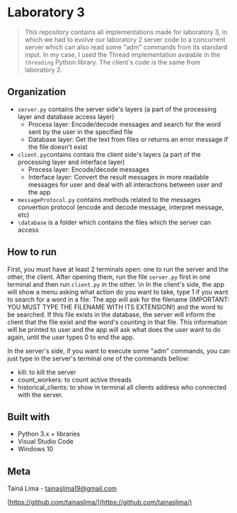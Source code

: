 # Laboratory 3

> This repository contains all implementations made for laboratory 3, in which we had to evolve our laboratory 2 server code to a concurrent server which can also read some "adm" commands from its standard input. In my case, I used the Thread implementation avaiable in the ```threading``` Python library. The client's code is the same from laboratory 2.

## Organization
- ```server.py``` contains the server side's layers (a part of the processing layer and database access layer)
    - Process layer: Encode/decode messages and search for the word sent by the user in the specified file
    - Database layer: Get the text from files or returns an error message if the file doesn't exist
- ```client.py```contains contais the client side's layers (a part of the processing layer and interface layer)
    - Process layer: Encode/decode messages
    - Interface layer: Convert the result messages in more readable messages for user and deal with all interactions between user and the app
- ```messageProtocol.py``` contains methods related to the messages convertion protocol (encode and decode message, interpret message, etc)
- ```\database``` is a folder which contains the files which the server can access

## How to run
First, you must have at least 2 terminals open: one to run the server and the other, the client. After opening them, run the file ```server.py``` first in one terminal and then run ```client.py``` in the other. \n
In the client's side, the app will show a menu asking what action do you want to take, type 1 if you want to search for a word in a file. The app will ask for the filename (IMPORTANT: YOU MUST TYPE THE FILENAME WITH ITS EXTENSION!) and the word to be searched.
If this file exists in the database, the server will inform the client that the file exist and the word's counting in that file. This information will be printed to user and the app will ask what does the user want to do again, until the user types 0 to end the app.

In the server's side, if you want to execute some "adm" commands, you can just type in the server's terminal one of the commands bellow:
- kill: to kill the server
- count_workers: to count active threads
- historical_clients: to show in terminal all clients address who connected with the server.


## Built with
- Python 3.x + libraries
- Visual Studio Code
- Windows 10

## Meta
Tainá Lima - tainaslima19@gmail.com

[https://github.com/tainaslima/](https://github.com/tainaslima/)
